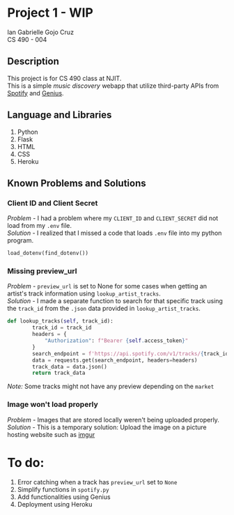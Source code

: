 # Project 1 - WIP 

Ian Gabrielle Gojo Cruz  
CS 490 - 004  

## Description

This project is for CS 490 class at NJIT.  
This is a simple _music discovery_ webapp that utilize third-party APIs from [Spotify](https://developer.spotify.com/) and [Genius](https://docs.genius.com/).  

## Language and Libraries
1. Python
2. Flask
3. HTML
4. CSS
5. Heroku

## Known Problems and Solutions

### Client ID and Client Secret

*Problem*  - I had a problem where my `CLIENT_ID` and `CLIENT_SECRET` did not load from my `.env` file.  
*Solution* - I realized that I missed a code that loads `.env` file into my python program.  
```python
load_dotenv(find_dotenv())
```
### Missing preview_url  
*Problem*  - `preview_url` is set to None for some cases when getting an artist's track information using `lookup_artist_tracks`.  
*Solution* - I made a separate function to search for that specific track using the `track_id` from the `.json` data provided in `lookup_artist_tracks`.  
```python
def lookup_tracks(self, track_id):
        track_id = track_id
        headers = {
            "Authorization": f"Bearer {self.access_token}"
        }
        search_endpoint = f'https://api.spotify.com/v1/tracks/{track_id}'
        data = requests.get(search_endpoint, headers=headers)
        track_data = data.json()
        return track_data
```
*Note:* Some tracks might not have any preview depending on the `market`  

### Image won't load properly
*Problem*  - Images that are stored locally weren't being uploaded properly.
*Solution* - This is a temporary solution: Upload the image on a picture hosting website such as [imgur](https://imgur.com)

# To do:  

1. Error catching when a track has `preview_url` set to `None`
2. Simplify functions in `spotify.py`
3. Add functionalities using Genius
4. Deployment using Heroku